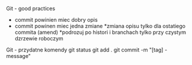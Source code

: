 Git - good practices

* commit powinien miec dobry opis
* commit powinen miec jedna zmiane
*zmiana opisu tylko dla ostatiego commita (amend)
*podrozuj po histori i branchach tylko przy czystym dzrzewie roboczym

Git - przydatne komendy
git status
git add .
git commit -m "[tag] - message"